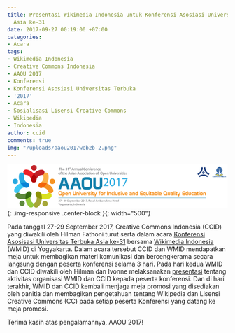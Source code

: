 ```yaml
---
title: Presentasi Wikimedia Indonesia untuk Konferensi Asosiasi Universitas Terbuka
  Asia ke-31
date: 2017-09-27 00:19:00 +07:00
categories:
- Acara
tags:
- Wikimedia Indonesia
- Creative Commons Indonesia
- AAOU 2017
- Konferensi
- Konferensi Asosiasi Universitas Terbuka
- '2017'
- Acara
- Sosialisasi Lisensi Creative Commons
- Wikipedia
- Indonesia
author: ccid
comments: true
img: "/uploads/aaou2017web2b-2.png"
---
```


![aaou2017web2b-2.png](/uploads/aaou2017web2b-2.png){: .img-responsive .center-block }{: width="500"}

Pada tanggal 27-29 September 2017, Creative Commons Indonesia (CCID) yang diwakili oleh Hilman Fathoni turut serta dalam acara [Konferensi Asosisasi Universitas Terbuka Asia ke-31](http://aaou2017.ut.ac.id/) bersama [Wikimedia Indonesia](http://wikimedia.or.id/wiki/Halaman_Utama) (WMID) di Yogyakarta. Dalam acara tersebut CCID dan WMID mendapatkan meja untuk membagikan materi komunikasi dan bercengkerama secara langsung dengan peserta konferensi selama 3 hari. Pada hari kedua WMID dan CCID diwakili oleh Hilman dan Ivonne melaksanakan [presentasi](https://docs.google.com/presentation/d/1s-2oGNEtUR63AA2Cc5RaXKljncyrvmOjtLQPbEmUr7M/edit#slide=id.g253fc3d36c_0_140) tentang aktivitas organisasi WMID dan CCID kepada peserta konferensi. Dan di hari terakhir, WMID dan CCID kembali menjaga meja promosi yang disediakan oleh panitia dan membagikan pengetahuan tentang Wikipedia dan Lisensi Creative Commons (CC) pada setiap peserta Konferensi yang datang ke meja promosi.

Terima kasih atas pengalamannya, AAOU 2017!